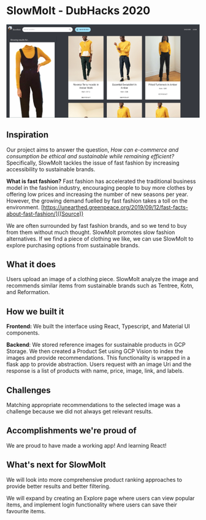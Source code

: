 # SlowMoIt - DubHacks 2020

![](results.png)

## Inspiration
Our project aims to answer the question, _How can e-commerce and consumption be ethical and sustainable while remaining efficient?_
Specifically, SlowMoIt tackles the issue of fast fashion by increasing accessibility to sustainable brands.

**What is fast fashion?**
Fast fashion has accelerated the traditional business model in the fashion industry, encouraging people to buy more clothes by offering low prices and increasing the number of new seasons per year. However, the growing demand fuelled by fast fashion takes a toll on the environment.
[https://unearthed.greenpeace.org/2019/09/12/fast-facts-about-fast-fashion/]((Source))

We are often surrounded by fast fashion brands, and so we tend to buy from them without much thought. SlowMoIt promotes
slow fashion alternatives. If we find a piece of clothing we like, we can use SlowMoIt to explore purchasing options from
sustainable brands.

## What it does
Users upload an image of a clothing piece. SlowMoIt analyze the image and recommends similar items from sustainable brands such as Tentree, Kotn, and Reformation.

## How we built it
**Frontend:** We built the interface using React, Typescript, and Material UI components.

**Backend**: We stored reference images for sustainable products in GCP Storage. We then created a Product Set using GCP Vision to index the images and provide recommendations. This functionality is wrapped in a flask app to provide abstraction. Users request with an image Uri and the response is a list of products with name, price, image, link, and labels.

## Challenges
Matching appropriate recommendations to the selected image was a challenge because we did not always get relevant results.

## Accomplishments we're proud of
We are proud to have made a working app! And learning React!

## What's next for SlowMoIt
We will look into more comprehensive product ranking approaches to provide better results and better filtering.

We will expand by creating an Explore page where users can view popular items, and implement login functionality where users can save their favourite items.
